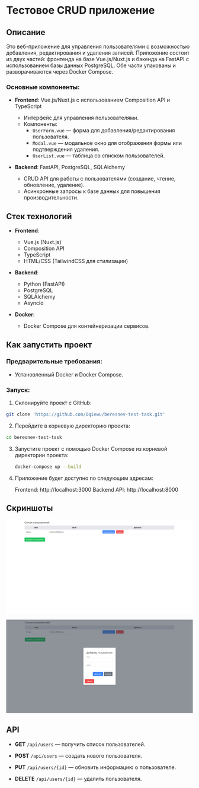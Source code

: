 # Тестовое CRUD приложение

## Описание

Это веб-приложение для управления пользователями с возможностью добавления, редактирования и удаления записей. Приложение состоит из двух частей: фронтенда на базе Vue.js/Nuxt.js и бэкенда на FastAPI с использованием базы данных PostgreSQL. Обе части упакованы и разворачиваются через Docker Compose.

### Основные компоненты:

- **Frontend**: Vue.js/Nuxt.js с использованием Composition API и TypeScript
  - Интерфейс для управления пользователями.
  - Компоненты:
    - `UserForm.vue` — форма для добавления/редактирования пользователя.
    - `Modal.vue` — модальное окно для отображения формы или подтверждения удаления.
    - `UserList.vue` — таблица со списком пользователей.
  
- **Backend**: FastAPI, PostgreSQL, SQLAlchemy
  - CRUD API для работы с пользователями (создание, чтение, обновление, удаление).
  - Асинхронные запросы к базе данных для повышения производительности.

## Стек технологий

- **Frontend**:
  - Vue.js (Nuxt.js)
  - Composition API
  - TypeScript
  - HTML/CSS (TailwindCSS для стилизации)
  
- **Backend**:
  - Python (FastAPI)
  - PostgreSQL
  - SQLAlchemy
  - Asyncio

- **Docker**:
  - Docker Compose для контейнеризации сервисов.

## Как запустить проект

### Предварительные требования:

- Установленный Docker и Docker Compose.

### Запуск:

1. Склонируйте проект с GitHub:
 
  ```bash
  git clone 'https://github.com/Oqiewu/beresnev-test-task.git'
  ```

2. Перейдите в корневую директорию проекта:

  ```bash
  cd beresnev-test-task
  ```

3. Запустите проект с помощью Docker Compose из корневой директории проекта:

   ```bash
   docker-compose up --build
   ```

4. Приложение будет доступно по следующим адресам:

    Frontend: http://localhost:3000
    Backend API: http://localhost:8000


## Скриншоты

![Главная страница](/screenshots/Screenshot_1.png)

![Добавление пользователя](/screenshots/Screenshot_2.png)

## API

- **GET** `/api/users` — получить список пользователей.

- **POST** `/api/users` — создать нового пользователя.

- **PUT** `/api/users/{id}` — обновить информацию о пользователе.

- **DELETE** `/api/users/{id}` — удалить пользователя.
